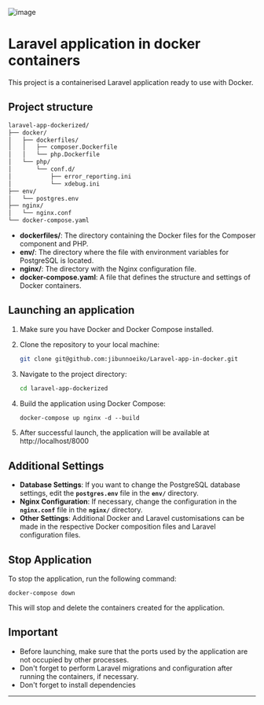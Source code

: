 ![image](https://github.com/henkel-v/Laravel-app-in-docker/assets/62598594/b35b3b84-a5fc-48c4-84ff-9b10ac08ece3)
# Laravel application in docker containers
This project is a containerised Laravel application ready to use with Docker. 

## **Project structure**

```bash
laravel-app-dockerized/
├── docker/
│   ├── dockerfiles/
│   │   ├── composer.Dockerfile
│   │   └── php.Dockerfile
│   └── php/
│       └── conf.d/
│           ├── error_reporting.ini
│           └── xdebug.ini
├── env/
│   └── postgres.env
├── nginx/
│   └── nginx.conf
└── docker-compose.yaml
```

- **dockerfiles/**: The directory containing the Docker files for the Composer component and PHP.
- **env/**: The directory where the file with environment variables for PostgreSQL is located.
- **nginx/**: The directory with the Nginx configuration file.
- **docker-compose.yaml**: A file that defines the structure and settings of Docker containers.

## **Launching an application**

1. Make sure you have Docker and Docker Compose installed.
2. Clone the repository to your local machine:
    
    ```bash
    git clone git@github.com:jibunnoeiko/Laravel-app-in-docker.git
    ```
    
3. Navigate to the project directory:
    
    ```bash
    cd laravel-app-dockerized
    ```
5. Build the application using Docker Compose:
    
    ```css
    docker-compose up nginx -d --build
    ```
    
6. After successful launch, the application will be available at http://localhost/8000


## **Additional Settings**

- **Database Settings**: If you want to change the PostgreSQL database settings, edit the **`postgres.env`** file in the **`env/`** directory.
- **Nginx Configuration**: If necessary, change the configuration in the **`nginx.conf`** file in the **`nginx/`** directory.
- **Other Settings**: Additional Docker and Laravel customisations can be made in the respective Docker composition files and Laravel configuration files.

## **Stop Application**

To stop the application, run the following command:

```
docker-compose down
```

This will stop and delete the containers created for the application.

## **Important**

- Before launching, make sure that the ports used by the application are not occupied by other processes.
- Don't forget to perform Laravel migrations and configuration after running the containers, if necessary.
- Don't forget to install dependencies 

---
